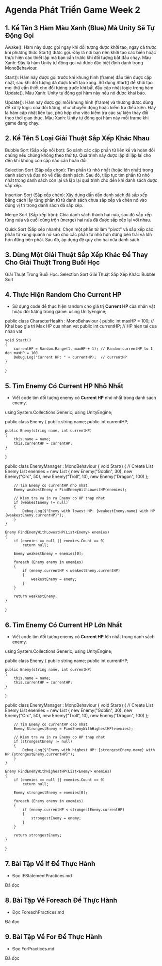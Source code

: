 # Agenda Phát Triển Game Week 2

## 1. Kể Tên 3 Hàm Màu Xanh (Blue) Mà Unity Sẽ Tự Động Gọi
Awake():
Hàm này được gọi ngay khi đối tượng được khởi tạo, ngay cả trước khi phương thức Start() được gọi.
Đây là nơi bạn nên khởi tạo các biến hoặc thực hiện các thiết lập mà bạn cần trước khi đối tượng bắt đầu chạy.
Màu Xanh: Đây là hàm Unity tự động gọi và được đặc biệt định danh trong MonoBehaviour.

Start():
Hàm này được gọi trước khi khung hình (frame) đầu tiên được cập nhật, sau khi đối tượng đã được khởi tạo xong.
Sử dụng Start() để khởi tạo mọi thứ cần thiết cho đối tượng trước khi bắt đầu cập nhật logic trong hàm Update().
Màu Xanh: Unity tự động gọi hàm này nếu nó được khai báo.

Update():
Hàm này được gọi mỗi khung hình (frame) và thường được dùng để xử lý logic của đối tượng, như chuyển động hoặc kiểm tra điều kiện.
Đây là hàm cập nhật liên tục, phù hợp cho việc kiểm tra các sự kiện thay đổi theo thời gian thực.
Màu Xanh: Unity tự động gọi hàm này mỗi frame khi game đang chạy.

## 2. Kể Tên 5 Loại Giải Thuật Sắp Xếp Khác Nhau
Bubble Sort (Sắp xếp nổi bọt):
So sánh các cặp phần tử liền kề và hoán đổi chúng nếu chúng không theo thứ tự. Quá trình này được lặp đi lặp lại cho đến khi không còn cặp nào cần hoán đổi.

Selection Sort (Sắp xếp chọn):
Tìm phần tử nhỏ nhất (hoặc lớn nhất) trong danh sách và đưa nó về đầu danh sách. Sau đó, tiếp tục tìm phần tử nhỏ nhất trong danh sách còn lại và lặp lại quá trình cho đến khi danh sách được sắp xếp.

Insertion Sort (Sắp xếp chèn):
Xây dựng dần dần danh sách đã sắp xếp bằng cách lấy từng phần tử từ danh sách chưa sắp xếp và chèn nó vào đúng vị trí trong danh sách đã sắp xếp.

Merge Sort (Sắp xếp trộn):
Chia danh sách thành hai nửa, sau đó sắp xếp từng nửa và cuối cùng trộn (merge) hai nửa đã được sắp xếp lại với nhau.

Quick Sort (Sắp xếp nhanh):
Chọn một phần tử làm "pivot" và sắp xếp các phần tử xung quanh nó sao cho các phần tử nhỏ hơn đứng bên trái và lớn hơn đứng bên phải. Sau đó, áp dụng đệ quy cho hai nửa danh sách.


## 3. Dùng Một Giải Thuật Sắp Xếp Khác Để Thay Cho Giải Thuật Trong Buổi Học
Giải Thuật Trong Buổi Học: Selection Sort
Giải Thuật Sắp Xếp Khác: Bubble Sort

## 4. Thực Hiện Random Cho Current HP
- Sử dụng code để thực hiện random cho giá trị **Current HP** của nhân vật hoặc đối tượng trong game.
using UnityEngine;

public class CharacterHealth : MonoBehaviour
{
    public int maxHP = 100; // Khai bao gia tri Max HP cua nhan vat
    public int currentHP;   // HP hien tai cua nhan vat

    void Start()
    {
        currentHP = Random.Range(1, maxHP + 1); // Random currentHP tu 1 den maxHP = 100
        Debug.Log("Current HP: " + currentHP);  // currentHP
    }
}

## 5. Tìm Enemy Có Current HP Nhỏ Nhất

- Viết code tìm đối tượng enemy có **Current HP** nhỏ nhất trong danh sách enemy.

using System.Collections.Generic;
using UnityEngine;

public class Enemy
{
    public string name;
    public int currentHP;

    public Enemy(string name, int currentHP)
    {
        this.name = name;
        this.currentHP = currentHP;
    }
}

public class EnemyManager : MonoBehaviour
{
    void Start()
    {
        // Create List Enemy
        List<Enemy> enemies = new List<Enemy>
        {
            new Enemy("Goblin", 30),
            new Enemy("Orc", 50),
            new Enemy("Troll", 10),
            new Enemy("Dragon", 100)
        };

        // Tim Enemy co currentHP nho nhat
        Enemy weakestEnemy = FindEnemyWithLowestHP(enemies);

        // Kiem tra va in ra Enemy co HP thap nhat
        if (weakestEnemy != null)
        {
            Debug.Log($"Enemy with lowest HP: {weakestEnemy.name} with HP {weakestEnemy.currentHP}");
        }
    }

    Enemy FindEnemyWithLowestHP(List<Enemy> enemies)
    {
        if (enemies == null || enemies.Count == 0)
            return null;

        Enemy weakestEnemy = enemies[0];

        foreach (Enemy enemy in enemies)
        {
            if (enemy.currentHP < weakestEnemy.currentHP)
            {
                weakestEnemy = enemy;
            }
        }

        return weakestEnemy;
    }
}


## 6. Tìm Enemy Có Current HP Lớn Nhất

- Viết code tìm đối tượng enemy có **Current HP** lớn nhất trong danh sách enemy.

using System.Collections.Generic;
using UnityEngine;

public class Enemy
{
    public string name;
    public int currentHP;

    public Enemy(string name, int currentHP)
    {
        this.name = name;
        this.currentHP = currentHP;
    }
}

public class EnemyManager : MonoBehaviour
{
    void Start()
    {
        // Create List Enemy
        List<Enemy> enemies = new List<Enemy>
        {
            new Enemy("Goblin", 30),
            new Enemy("Orc", 50),
            new Enemy("Troll", 10),
            new Enemy("Dragon", 100)
        };

        // Tim Enemy co currentHP cao nhat
        Enemy StrongestEnemy = FindEnemyWithHighestHP(enemies);

        // Kiem tra va in ra Enemy co HP thap nhat
        if (strongestEnemy != null)
        {
            Debug.Log($"Enemy with highest HP: {strongestEnemy.name} with HP {strongestEnemy.currentHP}");
        }
    }

    Enemy FindEnemyWithHighestHP(List<Enemy> enemies)
    {
        if (enemies == null || enemies.Count == 0)
            return null;

        Enemy strongestEnemy = enemies[0];

        foreach (Enemy enemy in enemies)
        {
            if (enemy.currentHP < strongestEnemy.currentHP)
            {
                strongestEnemy = enemy;
            }
        }

        return strongestEnemy;
    }
}

## 7. Bài Tập Về If Để Thực Hành

- Đọc IFStatementPractices.md

Đã đọc

## 8. Bài Tập Về Foreach Để Thực Hành

- Đọc ForeachPractices.md

Đã đọc

## 9. Bài Tập Về For Để Thực Hành

- Đọc ForPractices.md

Đã đọc